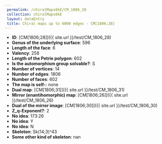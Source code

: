 ```yaml
--- 
 permalink: /chiralMaps6kE/CM_1806_28 
 collection: chiralMaps6kE
 layout: dataEntry
 title: Chiral maps up to 6000 edges - CM[1806;28]
---
```


- **ID**: [CM[1806;28]]({{ site.url }}/test/CM_1806_28)
- **Genus of the underlying surface**: 596
- **Length of the face**: 6
- **Valency**: 258
- **Length of the Petrie polygon**: 602
- **Is the automorphism group solvable?**: S
- **Number of vertices**: 14
- **Number of edges**: 1806
- **Number of faces**: 602
- **The map is self-**: none
- **Dual map**: [CM[1806;31]]({{ site.url }}/test/CM_1806_31)
- **Mirror (enantihomorphic) map**: [CM[1806;26]]({{ site.url }}/test/CM_1806_26)
- **Dual of the mirror image**: [CM[1806;30]]({{ site.url }}/test/CM_1806_30)
- **Z_q-Exponent?**: 2
- **No idea**:  173:26
- **No idea**: Y
- **No idea**: N
- **Skeleton**: Sk(14;3)^43
- **Some other kind of skeleton**: nan

